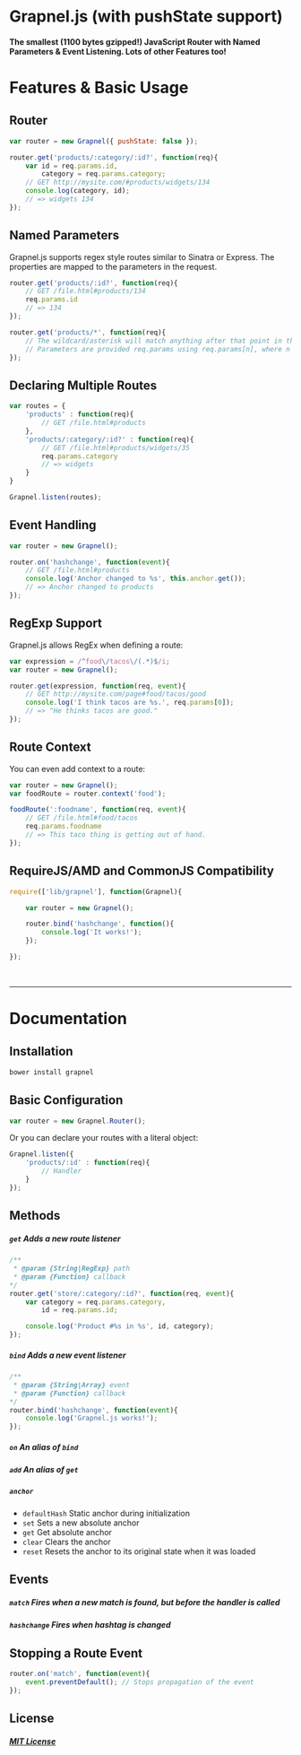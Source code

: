 Grapnel.js (with pushState support)
==========

#### The smallest (1100 bytes gzipped!) JavaScript Router with Named Parameters & Event Listening. Lots of other Features too!

# Features &amp; Basic Usage

## Router

```javascript
var router = new Grapnel({ pushState: false });

router.get('products/:category/:id?', function(req){
    var id = req.params.id,
        category = req.params.category;
    // GET http://mysite.com/#products/widgets/134
    console.log(category, id);
    // => widgets 134
});
```

## Named Parameters
Grapnel.js supports regex style routes similar to Sinatra or Express. The properties are mapped to the parameters in the request.
```javascript
router.get('products/:id?', function(req){
    // GET /file.html#products/134
    req.params.id
    // => 134
});

router.get('products/*', function(req){
    // The wildcard/asterisk will match anything after that point in the URL
    // Parameters are provided req.params using req.params[n], where n is the nth capture
});
```

## Declaring Multiple Routes

```javascript
var routes = {
    'products' : function(req){
        // GET /file.html#products
    },
    'products/:category/:id?' : function(req){
        // GET /file.html#products/widgets/35
        req.params.category
        // => widgets
    }
}

Grapnel.listen(routes);
```

## Event Handling

```javascript
var router = new Grapnel();

router.on('hashchange', function(event){
    // GET /file.html#products
    console.log('Anchor changed to %s', this.anchor.get());
    // => Anchor changed to products
});
```

## RegExp Support

Grapnel.js allows RegEx when defining a route:

```javascript
var expression = /^food\/tacos\/(.*)$/i;
var router = new Grapnel();

router.get(expression, function(req, event){
    // GET http://mysite.com/page#food/tacos/good
    console.log('I think tacos are %s.', req.params[0]);
    // => "He thinks tacos are good."
});
```

## Route Context

You can even add context to a route:

```javascript
var router = new Grapnel();
var foodRoute = router.context('food');

foodRoute(':foodname', function(req, event){
    // GET /file.html#food/tacos
    req.params.foodname
    // => This taco thing is getting out of hand.
});
```

## RequireJS/AMD and CommonJS Compatibility

```javascript
require(['lib/grapnel'], function(Grapnel){

    var router = new Grapnel();

    router.bind('hashchange', function(){
        console.log('It works!');
    });

});
```

&nbsp;

***

# Documentation

## Installation

```bash
bower install grapnel
```

## Basic Configuration
```javascript
var router = new Grapnel.Router();
```
Or you can declare your routes with a literal object:

```javascript
Grapnel.listen({
    'products/:id' : function(req){
        // Handler
    }
});
```

## Methods
##### `get` Adds a new route listener
```javascript
/**
 * @param {String|RegExp} path
 * @param {Function} callback
*/
router.get('store/:category/:id?', function(req, event){
    var category = req.params.category,
        id = req.params.id;

    console.log('Product #%s in %s', id, category);
});
```

##### `bind` Adds a new event listener
```javascript
/**
 * @param {String|Array} event
 * @param {Function} callback
*/
router.bind('hashchange', function(event){
    console.log('Grapnel.js works!');
});
```
##### `on` An alias of `bind`
##### `add` An alias of `get`
##### `anchor`
* `defaultHash` Static anchor during initialization
* `set` Sets a new absolute anchor
* `get` Get absolute anchor
* `clear` Clears the anchor
* `reset` Resets the anchor to its original state when it was loaded

## Events
##### `match` Fires when a new match is found, but before the handler is called
##### `hashchange` Fires when hashtag is changed

## Stopping a Route Event
```javascript
router.on('match', function(event){
    event.preventDefault(); // Stops propagation of the event
});
```

## License
##### [MIT License](http://opensource.org/licenses/MIT)

